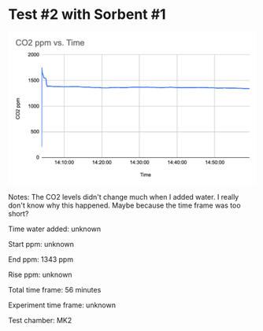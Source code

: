 # Test #2 with Sorbent #1

![](<../assets/Screenshot 2023-08-28 at 7.13.21 AM.png>)

Notes: The CO2 levels didn't change much when I added water. I really don't know why this happened. Maybe because the time frame was too short?

Time water added: unknown

Start ppm: unknown

End ppm: 1343 ppm

Rise ppm: unknown

Total time frame: 56 minutes

Experiment time frame: unknown

Test chamber: MK2
